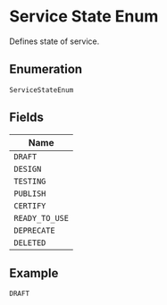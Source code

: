 
# Service State Enum

Defines state of service.

## Enumeration

`ServiceStateEnum`

## Fields

| Name |
|  --- |
| `DRAFT` |
| `DESIGN` |
| `TESTING` |
| `PUBLISH` |
| `CERTIFY` |
| `READY_TO_USE` |
| `DEPRECATE` |
| `DELETED` |

## Example

```
DRAFT
```

